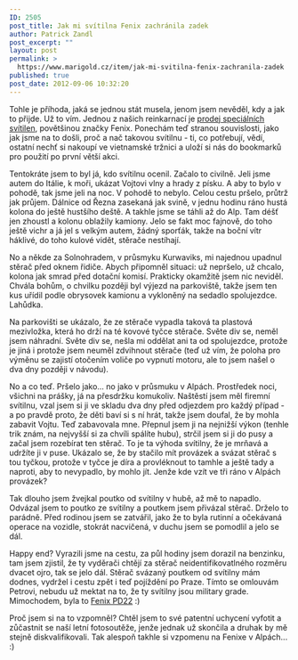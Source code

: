 ```yaml
---
ID: 2505
post_title: Jak mi svítilna Fenix zachránila zadek
author: Patrick Zandl
post_excerpt: ""
layout: post
permalink: >
  https://www.marigold.cz/item/jak-mi-svitilna-fenix-zachranila-zadek
published: true
post_date: 2012-09-06 10:32:20
---
```

<p> Tohle je příhoda, jaká se jednou stát musela, jenom jsem nevěděl, kdy a jak to přijde. Už to vím. Jednou z našich reinkarnací je <a href="http://www.kronium.cz" target="_self" title="">prodej speciálních svítilen</a>, povětšinou značky Fenix. Ponechám teď stranou souvislosti, jako jak jsme na to došli, proč a nač takovou svítilnu - ti, co potřebují, vědí, ostatní nechť si nakoupí ve vietnamské tržnici a uloží si nás do bookmarků pro použití po první větší akci. </p><p> Tentokráte jsem to byl já, kdo svítilnu ocenil. Začalo to civilně. Jeli jsme autem do Itálie, k moři, ukázat Vojtovi vlny a hrady z písku. A aby to bylo v pohodě, tak jsme jeli na noc. V pohodě to nebylo. Celou cestu pršelo, průtrž jak průjem. Dálnice od Řezna zasekaná jak svině, v jednu hodinu ráno hustá kolona do ještě hustšího deště. A takhle jsme se táhli až do Alp. Tam déšť jen zhoustl a kolonu oblažily kamiony. Jelo se fakt moc fajnově, do toho ještě vichr a já jel s velkým autem, žádný sporťák, takže na boční vítr háklivé, do toho kulové vidět, stěrače nestíhají. </p><p>No a někde za Solnohradem, v průsmyku Kurwaviks, mi najednou upadnul stěrač před oknem řidiče. Abych připomněl situaci: už nepršelo, už chcalo, kolona jak smrad před dotační komisí. Prakticky okamžitě jsem nic neviděl. Chvála bohům, o chvilku později byl výjezd na parkoviště, takže jsem ten kus uřídil podle obrysovek kamionu a vykloněný na sedadlo spolujezdce. Lahůdka. </p><p>Na parkovišti se ukázalo, že ze stěrače vypadla taková ta plastová mezivložka, která ho drží na té kovové tyčce stěrače. Světe div se, neměl jsem náhradní. Světe div se, nešla mi oddělat ani ta od spolujezdce, protože je jiná i protože jsem neuměl zdvihnout stěrače (teď už vím, že poloha pro výměnu se zajistí otočením voliče po vypnutí motoru, ale to jsem našel o dva dny později v návodu).</p><p>No a co teď. Pršelo jako... no jako v průsmuku v Alpách. Prostředek noci, všichni na prášky, já na přesdržku komukoliv. Naštěstí jsem měl firemní svítilnu, vzal jsem si ji ve skladu dva dny před odjezdem pro každý případ - a po pravdě proto, že děti baví si s ní hrát, takže jsem doufal, že by mohla zabavit Vojtu. Teď zabavovala mne. Přepnul jsem ji na nejnižší výkon (tenhle trik znám, na nejvyšší si za chvíli spálíte  hubu), strčil jsem si ji do pusy a začal jsem rozebírat ten stěrač. To je ta výhoda svítilny, že je mrňavá a udržíte ji v puse. Ukázalo se, že by stačilo mít provázek a svázat stěrač s tou tyčkou, protože v tyčce je díra a provléknout to tamhle a ještě tady a naproti, aby to nevypadlo, by mohlo jít. Jenže kde vzít ve tři ráno v Alpách provázek?</p><p>Tak dlouho jsem žvejkal poutko od svítilny v hubě, až mě to napadlo. Odvázal jsem to poutko ze svítilny a poutkem jsem přivázal stěrač. Drželo to parádně. Před rodinou jsem se zatvářil, jako že to byla rutinní a očekávaná operace na vozidle, stokrát nacvičená, v duchu jsem se pomodlil a jelo se dál. </p><p>Happy end? Vyrazili jsme na cestu, za půl hodiny jsem dorazil na benzinku, tam jsem zjistil, že ty vyděrači chtějí za stěrač neidentifikovatlného rozměru dvacet ojro, tak se jelo dál. Stěrač svázaný poutkem od svítilny mám dodnes, vydržel i cestu zpět i teď pojíždění po Praze. Tímto se omlouvám Petrovi, nebudu už mektat na to, že ty svítilny jsou military grade. Mimochodem, byla to <a href="http://www.kronium.cz/led-svitilny-fenix/led-svitilny-fenix-pd22-premium-s2/prod_663.html" target="_self" title="">Fenix PD22</a> :)</p><p> Proč jsem si na to vzpomněl? Chtěl jsem to své patentní uchycení vyfotit a zůčastnit se naší letní fotosoutěže, jenže jednak už skončila a druhak by mě stejně diskvalifikovali. Tak alespoň takhle si vzpomenu na Fenixe v Alpách... :)</p><p>&nbsp;</p>